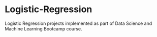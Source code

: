 # Logistic-Regression
Logistic Regression projects implemented as part of Data Science and Machine Learning Bootcamp course.
